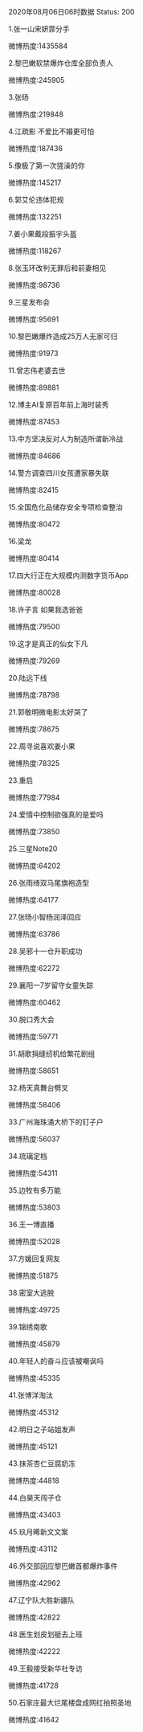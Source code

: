 2020年08月06日06时数据
Status: 200

1.张一山宋妍霏分手

微博热度:1435584

2.黎巴嫩软禁爆炸仓库全部负责人

微博热度:245905

3.张旸

微博热度:219848

4.江疏影 不爱比不婚更可怕

微博热度:187436

5.像极了第一次搓澡的你

微博热度:145217

6.郭艾伦违体犯规

微博热度:132251

7.姜小果戴段振宇头盔

微博热度:118267

8.张玉环改判无罪后和前妻相见

微博热度:98736

9.三星发布会

微博热度:95691

10.黎巴嫩爆炸造成25万人无家可归

微博热度:91973

11.曾志伟老婆去世

微博热度:89881

12.博主AI复原百年前上海时装秀

微博热度:87453

13.中方坚决反对人为制造所谓新冷战

微博热度:84686

14.警方调查四川女孩遭家暴失联

微博热度:82415

15.全国危化品储存安全专项检查整治

微博热度:80472

16.梁龙

微博热度:80414

17.四大行正在大规模内测数字货币App

微博热度:80028

18.许子言 如果我选爸爸

微博热度:79500

19.这才是真正的仙女下凡

微博热度:79269

20.陆远下线

微博热度:78798

21.郭敬明微电影太好哭了

微博热度:78675

22.周寻说喜欢姜小果

微博热度:78325

23.重启

微博热度:77984

24.爱情中控制欲强真的是爱吗

微博热度:73850

25.三星Note20

微博热度:64202

26.张雨绮双马尾旗袍造型

微博热度:64177

27.张旸小智杨润泽回应

微博热度:63786

28.吴邪十一仓升职成功

微博热度:62272

29.襄阳一7岁留守女童失踪

微博热度:60462

30.脱口秀大会

微博热度:59771

31.胡歌捐缝纫机给繁花剧组

微博热度:58651

32.杨天真舞台劈叉

微博热度:58406

33.广州海珠涌大桥下的钉子户

微博热度:56037

34.琉璃定档

微博热度:54311

35.边牧有多万能

微博热度:53803

36.王一博直播

微博热度:52028

37.方媛回复网友

微博热度:51875

38.密室大逃脱

微博热度:49725

39.锦绣南歌

微博热度:45879

40.年轻人的奋斗应该被嘲讽吗

微博热度:45335

41.张博洋淘汰

微博热度:45312

42.明日之子站姐发声

微博热度:45121

43.抹茶杏仁豆腐奶冻

微博热度:44818

44.白昊天闯子仓

微博热度:43403

45.玖月晞新文文案

微博热度:43112

46.外交部回应黎巴嫩首都爆炸事件

微博热度:42962

47.辽宁队大胜新疆队

微博热度:42822

48.医生划皮划艇去上班

微博热度:42222

49.王毅接受新华社专访

微博热度:41728

50.石家庄最大烂尾楼盘成网红拍照圣地

微博热度:41642

